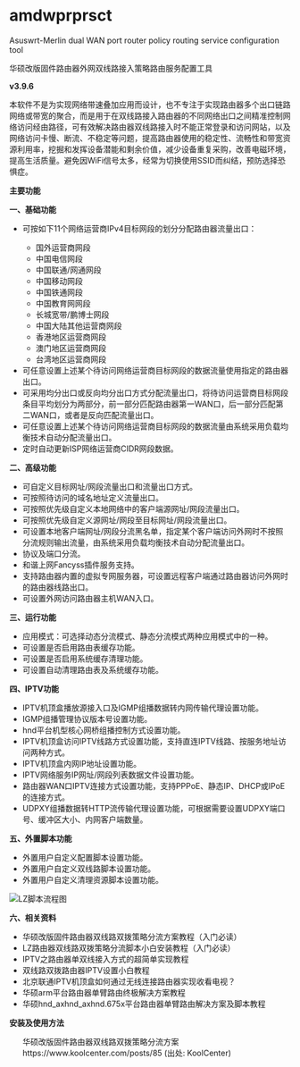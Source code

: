 # amdwprprsct
Asuswrt-Merlin dual WAN port router policy routing service configuration tool

华硕改版固件路由器外网双线路接入策略路由服务配置工具

<strong>v3.9.6</strong>

本软件不是为实现网络带速叠加应用而设计，也不专注于实现路由器多个出口链路网络或带宽的聚合，而是用于在双线路接入路由器的不同网络出口之间精准控制网络访问经由路径，可有效解决路由器双线路接入时不能正常登录和访问网站，以及网络访问卡慢、断流、不稳定等问题，提高路由器使用的稳定性、流畅性和带宽资源利用率，挖掘和发挥设备潜能和剩余价值，减少设备重复采购，改善电磁环境，提高生活质量。避免因WiFi信号太多，经常为切换使用SSID而纠结，预防选择恐惧症。

<strong>主要功能</strong>

<strong>一、基础功能</strong>
<ul><li>可按如下11个网络运营商IPv4目标网段的划分分配路由器流量出口：</li>
<ul><li>国外运营商网段</li>
<li>中国电信网段</li>
<li>中国联通/网通网段</li>
<li>中国移动网段</li>
<li>中国铁通网段</li>
<li>中国教育网网段</li>
<li>长城宽带/鹏博士网段</li>
<li>中国大陆其他运营商网段</li>
<li>香港地区运营商网段</li>
<li>澳门地区运营商网段</li>
<li>台湾地区运营商网段</li></ul>
<li>可任意设置上述某个待访问网络运营商目标网段的数据流量使用指定的路由器出口。</li>
<li>可采用均分出口或反向均分出口方式分配流量出口，将待访问运营商目标网段条目平均划分为两部分，前一部分匹配路由器第一WAN口，后一部分匹配第二WAN口，或者是反向匹配流量出口。</li>
<li>可任意设置上述某个待访问网络运营商目标网段的数据流量由系统采用负载均衡技术自动分配流量出口。</li>
<li>定时自动更新ISP网络运营商CIDR网段数据。</li></ul>

<strong>二、高级功能</strong>
<ul><li>可自定义目标网址/网段流量出口和流量出口方式。</li>
<li>可按照待访问的域名地址定义流量出口。</li>
<li>可按照优先级自定义本地网络中的客户端源网址/网段流量出口。</li>
<li>可按照优先级自定义源网址/网段至目标网址/网段流量出口。</li>
<li>可设置本地客户端网址/网段分流黑名单，指定某个客户端访问外网时不按照分流规则输出流量，由系统采用负载均衡技术自动分配流量出口。</li>
<li>协议及端口分流。</li>
<li>和谐上网Fancyss插件服务支持。</li>
<li>支持路由器内置的虚拟专网服务器，可设置远程客户端通过路由器访问外网时的路由器线路出口。</li>
<li>可设置外网访问路由器主机WAN入口。</li></ul>

<strong>三、运行功能</strong>
<ul><li>应用模式：可选择动态分流模式、静态分流模式两种应用模式中的一种。</li>
<li>可设置是否启用路由表缓存功能。</li>
<li>可设置是否启用系统缓存清理功能。</li>
<li>可设置自动清理路由表及系统缓存功能。</li></ul>

<strong>四、IPTV功能</strong>
<ul><li>IPTV机顶盒播放源接入口及IGMP组播数据转内网传输代理设置功能。</li>
<li>IGMP组播管理协议版本号设置功能。</li>
<li>hnd平台机型核心网桥组播控制方式设置功能。</li>
<li>IPTV机顶盒访问IPTV线路方式设置功能，支持直连IPTV线路、按服务地址访问两种方式。</li>
<li>IPTV机顶盒内网IP地址设置功能。</li>
<li>IPTV网络服务IP网址/网段列表数据文件设置功能。</li>
<li>路由器WAN口IPTV连接方式设置功能，支持PPPoE、静态IP、DHCP或IPoE的连接方式。</li>
<li>UDPXY组播数据转HTTP流传输代理设置功能，可根据需要设置UDPXY端口号、缓冲区大小、内网客户端数量。</li></ul>

<strong>五、外置脚本功能</strong>
<ul><li>外置用户自定义配置脚本设置功能。</li>
<li>外置用户自定义双线路脚本设置功能。</li>
<li>外置用户自定义清理资源脚本设置功能。</li></ul>

![LZ脚本流程图](https://user-images.githubusercontent.com/73221087/222945301-ab12ff64-9fd6-4398-9b3f-6cebb7cdea21.jpg)

<strong>六、相关资料</strong>
<ul><li>华硕改版固件路由器双线路双拨策略分流方案教程（入门必读）</li>
<li>LZ路由器双线路双拨策略分流脚本小白安装教程（入门必读）</li>
<li>IPTV之路由器单双线接入方式的超简单实现教程</li>
<li>双线路双拨路由器IPTV设置小白教程</li>
<li>北京联通IPTV机顶盒如何通过无线连接路由器实现收看电视？</li>
<li>华硕arm平台路由器单臂路由终极解决方案教程</li>
<li>华硕hnd_axhnd_axhnd.675x平台路由器单臂路由解决方案及脚本教程</li></ul>

<strong>安装及使用方法</strong>
<ul>华硕改版固件路由器双线路双拨策略分流方案
https://www.koolcenter.com/posts/85
(出处: KoolCenter)</ul>
